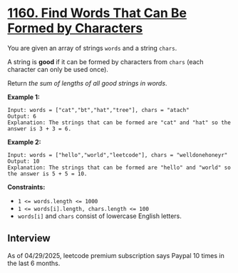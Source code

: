 # [1160. Find Words That Can Be Formed by Characters](https://leetcode.com/problems/find-words-that-can-be-formed-by-characters/)

You are given an array of strings `words` and a string `chars`.

A string is **good** if it can be formed by characters from `chars` (each character can only be used once).

Return _the sum of lengths of all good strings in words_.

**Example 1:**
```
Input: words = ["cat","bt","hat","tree"], chars = "atach"
Output: 6
Explanation: The strings that can be formed are "cat" and "hat" so the answer is 3 + 3 = 6.
```

**Example 2:**
```
Input: words = ["hello","world","leetcode"], chars = "welldonehoneyr"
Output: 10
Explanation: The strings that can be formed are "hello" and "world" so the answer is 5 + 5 = 10.
```

**Constraints:**
* `1 <= words.length <= 1000`
* `1 <= words[i].length, chars.length <= 100`
* `words[i]` and `chars` consist of lowercase English letters.

## Interview
As of 04/29/2025, leetcode premium subscription says Paypal 10 times in the last 6 months.
